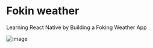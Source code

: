# Fokin weather
Learning React Native by Building a Foking Weather App

![image](https://user-images.githubusercontent.com/39763891/76703550-cc6ea980-6715-11ea-9617-86b8b6c5907c.png)
